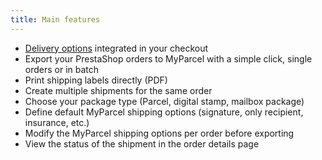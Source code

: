 ```yaml
---
title: Main features
---
```


* [Delivery options] integrated in your checkout
* Export your PrestaShop orders to MyParcel with a simple click, single orders or in batch
* Print shipping labels directly (PDF)
* Create multiple shipments for the same order
* Choose your package type (Parcel, digital stamp, mailbox package)
* Define default MyParcel shipping options (signature, only recipient, insurance, etc.)
* Modify the MyParcel shipping options per order before exporting
* View the status of the shipment in the order details page

[Delivery options]: https://github.com/myparcelnl/delivery-options
